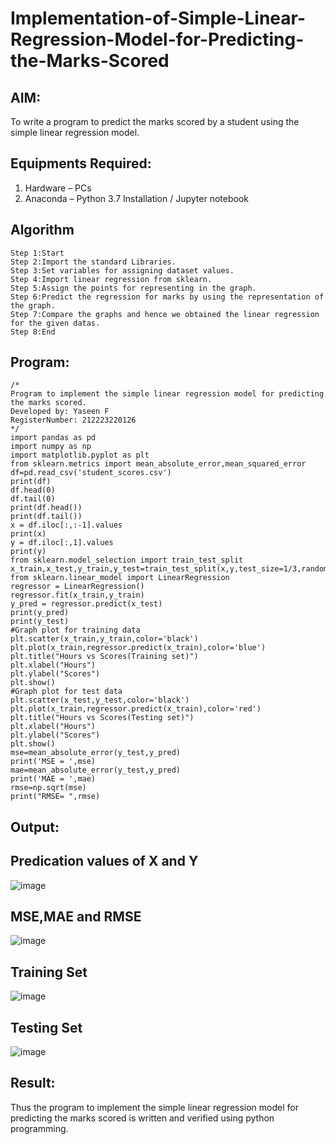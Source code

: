 # Implementation-of-Simple-Linear-Regression-Model-for-Predicting-the-Marks-Scored

## AIM:
To write a program to predict the marks scored by a student using the simple linear regression model.

## Equipments Required:
1. Hardware – PCs
2. Anaconda – Python 3.7 Installation / Jupyter notebook

## Algorithm
```
Step 1:Start
Step 2:Import the standard Libraries.
Step 3:Set variables for assigning dataset values.
Step 4:Import linear regression from sklearn.
Step 5:Assign the points for representing in the graph.
Step 6:Predict the regression for marks by using the representation of the graph.
Step 7:Compare the graphs and hence we obtained the linear regression for the given datas.
Step 8:End
```
## Program:
```
/*
Program to implement the simple linear regression model for predicting the marks scored.
Developed by: Yaseen F
RegisterNumber: 212223220126
*/
import pandas as pd
import numpy as np
import matplotlib.pyplot as plt
from sklearn.metrics import mean_absolute_error,mean_squared_error
df=pd.read_csv('student_scores.csv')
print(df)
df.head(0)
df.tail(0)
print(df.head())
print(df.tail())
x = df.iloc[:,:-1].values
print(x)
y = df.iloc[:,1].values
print(y)
from sklearn.model_selection import train_test_split
x_train,x_test,y_train,y_test=train_test_split(x,y,test_size=1/3,random_state=0)
from sklearn.linear_model import LinearRegression
regressor = LinearRegression()
regressor.fit(x_train,y_train)
y_pred = regressor.predict(x_test)
print(y_pred)
print(y_test)
#Graph plot for training data
plt.scatter(x_train,y_train,color='black')
plt.plot(x_train,regressor.predict(x_train),color='blue')
plt.title("Hours vs Scores(Training set)")
plt.xlabel("Hours")
plt.ylabel("Scores")
plt.show()
#Graph plot for test data
plt.scatter(x_test,y_test,color='black')
plt.plot(x_train,regressor.predict(x_train),color='red')
plt.title("Hours vs Scores(Testing set)")
plt.xlabel("Hours")
plt.ylabel("Scores")
plt.show()
mse=mean_absolute_error(y_test,y_pred)
print('MSE = ',mse)
mae=mean_absolute_error(y_test,y_pred)
print('MAE = ',mae)
rmse=np.sqrt(mse)
print("RMSE= ",rmse)
```

## Output:
## Predication values of X and Y
![image](https://github.com/user-attachments/assets/6062121b-b78b-422d-9192-42596fddd8d8)


## MSE,MAE and RMSE
![image](https://github.com/user-attachments/assets/246c9601-2598-4aba-9448-ff47d50305e7)


## Training Set
![image](https://github.com/user-attachments/assets/e69d00d4-aa16-4da9-98a6-9a7d4dbdbae7)


## Testing Set
![image](https://github.com/user-attachments/assets/d07a05c7-cd4b-486b-b4af-004e1931f0c2)



## Result:
Thus the program to implement the simple linear regression model for predicting the marks scored is written and verified using python programming.
